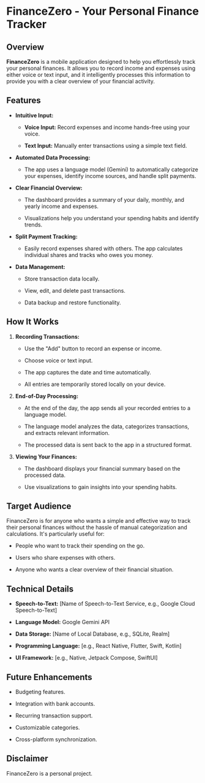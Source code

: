 # FinanceZero - Your Personal Finance Tracker

## Overview

**FinanceZero** is a mobile application designed to help you effortlessly track your personal finances. It allows you to record income and expenses using either voice or text input, and it intelligently processes this information to provide you with a clear overview of your financial activity.

## Features

* **Intuitive Input:**

    * **Voice Input:** Record expenses and income hands-free using your voice.

    * **Text Input:** Manually enter transactions using a simple text field.

* **Automated Data Processing:**

    * The app uses a language model (Gemini) to automatically categorize your expenses, identify income sources, and handle split payments.

* **Clear Financial Overview:**

    * The dashboard provides a summary of your daily, monthly, and yearly income and expenses.

    * Visualizations help you understand your spending habits and identify trends.

* **Split Payment Tracking:**

    * Easily record expenses shared with others. The app calculates individual shares and tracks who owes you money.

* **Data Management:**

    * Store transaction data locally.

    * View, edit, and delete past transactions.

    * Data backup and restore functionality.

## How It Works

1.  **Recording Transactions:**

    * Use the "Add" button to record an expense or income.

    * Choose voice or text input.

    * The app captures the date and time automatically.

    * All entries are temporarily stored locally on your device.

2.  **End-of-Day Processing:**

    * At the end of the day, the app sends all your recorded entries to a language model.

    * The language model analyzes the data, categorizes transactions, and extracts relevant information.

    * The processed data is sent back to the app in a structured format.

3.  **Viewing Your Finances:**

    * The dashboard displays your financial summary based on the processed data.

    * Use visualizations to gain insights into your spending habits.

## Target Audience

FinanceZero is for anyone who wants a simple and effective way to track their personal finances without the hassle of manual categorization and calculations. It's particularly useful for:

* People who want to track their spending on the go.

* Users who share expenses with others.

* Anyone who wants a clear overview of their financial situation.

## Technical Details

* **Speech-to-Text:** [Name of Speech-to-Text Service, e.g., Google Cloud Speech-to-Text]

* **Language Model:** Google Gemini API

* **Data Storage:** [Name of Local Database, e.g., SQLite, Realm]

* **Programming Language:** [e.g., React Native, Flutter, Swift, Kotlin]

* **UI Framework:** [e.g.,  Native, Jetpack Compose, SwiftUI]

## Future Enhancements

* Budgeting features.

* Integration with bank accounts.

* Recurring transaction support.

* Customizable categories.

* Cross-platform synchronization.

## Disclaimer

FinanceZero is a personal project.